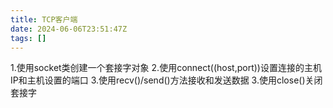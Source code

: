 ```yaml
---
title: TCP客户端
date: 2024-06-06T23:51:47Z
tags: []
---
```


1.使用socket类创建一个套接字对象
2.使用connect((host,port))设置连接的主机IP和主机设置的端口
3.使用recv()/send()方法接收和发送数据
3.使用close()关闭套接字
